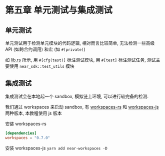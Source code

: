 # 第五章 单元测试与集成测试

## 单元测试
单元测试用于检测单元模块的代码逻辑, 相对而言比较简单, 无法检测一些高级 API (如跨合约调用) 和宏 (如 `#[private]`)

如 [lib.rs](./src/lib.rs) 所示, 用 `#[cfg(test)]` 标注测试模块, 用 `#[test]` 标注测试任务, 测试主要使用 `near_sdk::test_utils` 模块


## 集成测试
集成测试会在本地起一个 sandbox, 模拟链上环境, 可以进行较完备的检测.

我们通过 workspaces 来启动 sandbox, 有 [workspaces-rs](https://github.com/near/workspaces-rs) 和 [workspaces-js](https://github.com/near/workspaces-js) 两种版本, 本教程使用 js 版本

安装 workspaces-rs
```toml
[dependencies]
workspaces = "0.7.0"
```

安装 workspaces-js `yarn add near-workspaces -D`
